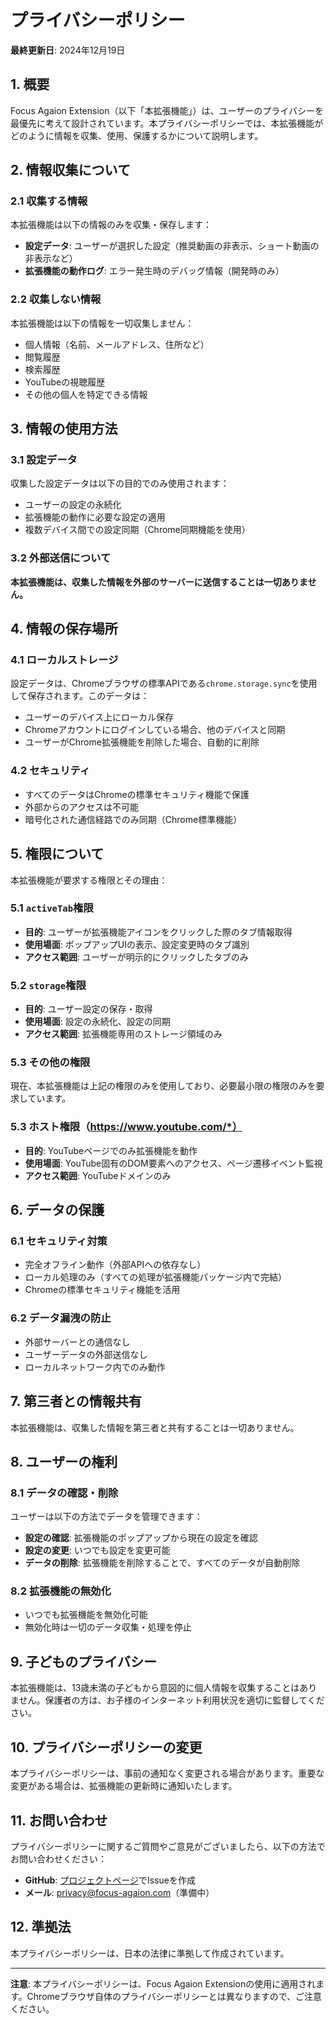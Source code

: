# プライバシーポリシー

**最終更新日**: 2024年12月19日

## 1. 概要

Focus Agaion Extension（以下「本拡張機能」）は、ユーザーのプライバシーを最優先に考えて設計されています。本プライバシーポリシーでは、本拡張機能がどのように情報を収集、使用、保護するかについて説明します。

## 2. 情報収集について

### 2.1 収集する情報
本拡張機能は以下の情報のみを収集・保存します：

- **設定データ**: ユーザーが選択した設定（推奨動画の非表示、ショート動画の非表示など）
- **拡張機能の動作ログ**: エラー発生時のデバッグ情報（開発時のみ）

### 2.2 収集しない情報
本拡張機能は以下の情報を一切収集しません：

- 個人情報（名前、メールアドレス、住所など）
- 閲覧履歴
- 検索履歴
- YouTubeの視聴履歴
- その他の個人を特定できる情報

## 3. 情報の使用方法

### 3.1 設定データ
収集した設定データは以下の目的でのみ使用されます：

- ユーザーの設定の永続化
- 拡張機能の動作に必要な設定の適用
- 複数デバイス間での設定同期（Chrome同期機能を使用）

### 3.2 外部送信について
**本拡張機能は、収集した情報を外部のサーバーに送信することは一切ありません。**

## 4. 情報の保存場所

### 4.1 ローカルストレージ
設定データは、Chromeブラウザの標準APIである`chrome.storage.sync`を使用して保存されます。このデータは：

- ユーザーのデバイス上にローカル保存
- Chromeアカウントにログインしている場合、他のデバイスと同期
- ユーザーがChrome拡張機能を削除した場合、自動的に削除

### 4.2 セキュリティ
- すべてのデータはChromeの標準セキュリティ機能で保護
- 外部からのアクセスは不可能
- 暗号化された通信経路でのみ同期（Chrome標準機能）

## 5. 権限について

本拡張機能が要求する権限とその理由：

### 5.1 `activeTab`権限
- **目的**: ユーザーが拡張機能アイコンをクリックした際のタブ情報取得
- **使用場面**: ポップアップUIの表示、設定変更時のタブ識別
- **アクセス範囲**: ユーザーが明示的にクリックしたタブのみ

### 5.2 `storage`権限
- **目的**: ユーザー設定の保存・取得
- **使用場面**: 設定の永続化、設定の同期
- **アクセス範囲**: 拡張機能専用のストレージ領域のみ

### 5.3 その他の権限
現在、本拡張機能は上記の権限のみを使用しており、必要最小限の権限のみを要求しています。

### 5.3 ホスト権限（https://www.youtube.com/*）
- **目的**: YouTubeページでのみ拡張機能を動作
- **使用場面**: YouTube固有のDOM要素へのアクセス、ページ遷移イベント監視
- **アクセス範囲**: YouTubeドメインのみ

## 6. データの保護

### 6.1 セキュリティ対策
- 完全オフライン動作（外部APIへの依存なし）
- ローカル処理のみ（すべての処理が拡張機能パッケージ内で完結）
- Chromeの標準セキュリティ機能を活用

### 6.2 データ漏洩の防止
- 外部サーバーとの通信なし
- ユーザーデータの外部送信なし
- ローカルネットワーク内でのみ動作

## 7. 第三者との情報共有

本拡張機能は、収集した情報を第三者と共有することは一切ありません。

## 8. ユーザーの権利

### 8.1 データの確認・削除
ユーザーは以下の方法でデータを管理できます：

- **設定の確認**: 拡張機能のポップアップから現在の設定を確認
- **設定の変更**: いつでも設定を変更可能
- **データの削除**: 拡張機能を削除することで、すべてのデータが自動削除

### 8.2 拡張機能の無効化
- いつでも拡張機能を無効化可能
- 無効化時は一切のデータ収集・処理を停止

## 9. 子どものプライバシー

本拡張機能は、13歳未満の子どもから意図的に個人情報を収集することはありません。保護者の方は、お子様のインターネット利用状況を適切に監督してください。

## 10. プライバシーポリシーの変更

本プライバシーポリシーは、事前の通知なく変更される場合があります。重要な変更がある場合は、拡張機能の更新時に通知いたします。

## 11. お問い合わせ

プライバシーポリシーに関するご質問やご意見がございましたら、以下の方法でお問い合わせください：

- **GitHub**: [プロジェクトページ](https://github.com/your-username/focus-agaion)でIssueを作成
- **メール**: privacy@focus-agaion.com（準備中）

## 12. 準拠法

本プライバシーポリシーは、日本の法律に準拠して作成されています。

---

**注意**: 本プライバシーポリシーは、Focus Agaion Extensionの使用に適用されます。Chromeブラウザ自体のプライバシーポリシーとは異なりますので、ご注意ください。
